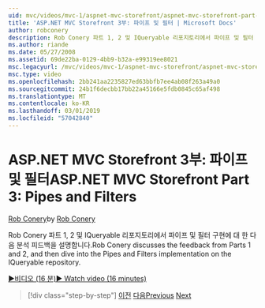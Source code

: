 ```yaml
---
uid: mvc/videos/mvc-1/aspnet-mvc-storefront/aspnet-mvc-storefront-part-3-pipes-and-filters
title: 'ASP.NET MVC Storefront 3부: 파이프 및 필터 | Microsoft Docs'
author: robconery
description: Rob Conery 파트 1, 2 및 IQueryable 리포지토리에서 파이프 및 필터 구현에 대 한 다음 분석 피드백을 설명합니다.
ms.author: riande
ms.date: 05/27/2008
ms.assetid: 69de22ba-0129-4bb9-b32a-e99319ee8021
msc.legacyurl: /mvc/videos/mvc-1/aspnet-mvc-storefront/aspnet-mvc-storefront-part-3-pipes-and-filters
msc.type: video
ms.openlocfilehash: 2bb241aa2235827ed63bbfb7ee4ab08f263a49a0
ms.sourcegitcommit: 24b1f6decbb17bb22a45166e5fdb0845c65af498
ms.translationtype: MT
ms.contentlocale: ko-KR
ms.lasthandoff: 03/01/2019
ms.locfileid: "57042840"
---
```

<a name="aspnet-mvc-storefront-part-3-pipes-and-filters"></a><span data-ttu-id="fe61d-103">ASP.NET MVC Storefront 3부: 파이프 및 필터</span><span class="sxs-lookup"><span data-stu-id="fe61d-103">ASP.NET MVC Storefront Part 3: Pipes and Filters</span></span>
====================
<span data-ttu-id="fe61d-104">[Rob Conery](https://github.com/robconery)</span><span class="sxs-lookup"><span data-stu-id="fe61d-104">by [Rob Conery](https://github.com/robconery)</span></span>

<span data-ttu-id="fe61d-105">Rob Conery 파트 1, 2 및 IQueryable 리포지토리에서 파이프 및 필터 구현에 대 한 다음 분석 피드백을 설명합니다.</span><span class="sxs-lookup"><span data-stu-id="fe61d-105">Rob Conery discusses the feedback from Parts 1 and 2, and then dive into the Pipes and Filters implementation on the IQueryable repository.</span></span>

[<span data-ttu-id="fe61d-106">&#9654;비디오 (16 분)</span><span class="sxs-lookup"><span data-stu-id="fe61d-106">&#9654; Watch video (16 minutes)</span></span>](https://channel9.msdn.com/Blogs/ASP-NET-Site-Videos/aspnet-mvc-storefront-part-3-pipes-and-filters)

> [!div class="step-by-step"]
> <span data-ttu-id="fe61d-107">[이전](aspnet-mvc-storefront-part-2-the-repository-pattern.md)
> [다음](aspnet-mvc-storefront-part-4-linq-to-sql-spike.md)</span><span class="sxs-lookup"><span data-stu-id="fe61d-107">[Previous](aspnet-mvc-storefront-part-2-the-repository-pattern.md)
[Next](aspnet-mvc-storefront-part-4-linq-to-sql-spike.md)</span></span>
